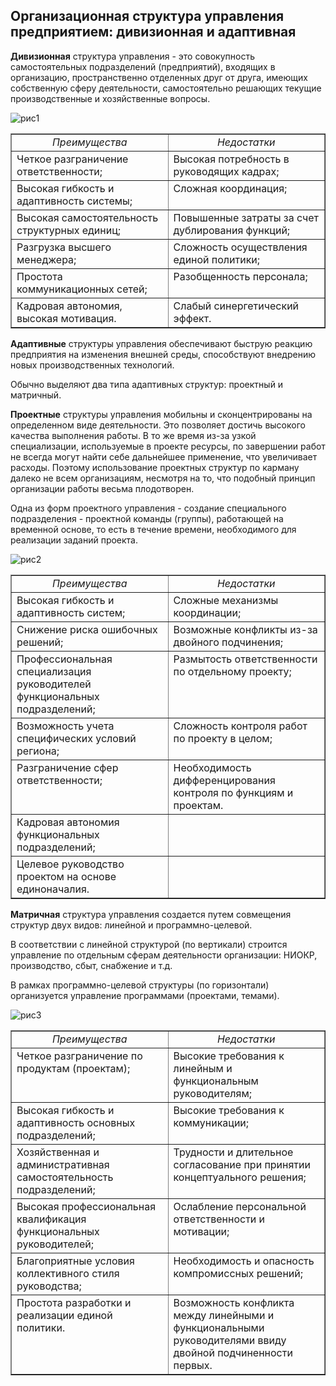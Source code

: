 Организационная структура управления предприятием: дивизионная и адаптивная
---

**Дивизионная** структура управления - это совокупность самостоятельных подразделений (предприятий), входящих в организацию, пространственно отделенных друг от друга, имеющих собственную сферу деятельности, самостоятельно решающих текущие производственные и хозяйственные вопросы.

![рис1](http://www.upravlenie24.ru/images/divizion.gif)

<table width="100%" cellpadding="0" cellspacing="0" border="1">
  <tr>
    <td width="50%" valign=top align=center>
      <em>
        Преимущества
      </em>
    </td>
    <td width="50%" valign=top align=center>
      <em>
        Недостатки
      </em>
    </td>
  </tr>
  <tr>
    <td width="50%" valign=top>
      Четкое разграничение ответственности;
    </td>
    <td width="50%" valign=top>
      Высокая потребность в руководящих кадрах;
    </td>
  </tr>
  <tr>
    <td width="50%" valign=top>
      Высокая гибкость и адаптивность системы;
    </td>
    <td width="50%" valign=top>
      Сложная координация;
    </td>
  </tr>
  <tr>
    <td width="50%" valign=top>
      Высокая самостоятельность структурных единиц;
    </td>
    <td width="50%" valign=top>
      Повышенные затраты за счет дублирования функций;
    </td>
  </tr>
  <tr>
    <td width="50%" valign=top>
      Разгрузка высшего менеджера;
    </td>
    <td width="50%" valign=top>
      Сложность осуществления единой политики;
    </td>
  </tr>
  <tr>
    <td width="50%" valign=top>
      Простота коммуникационных сетей; 
    </td>
    <td width="50%" valign=top>
      Разобщенность персонала;
    </td>
  </tr>
  <tr>
    <td width="50%" valign=top>
      Кадровая автономия, высокая мотивация.
    </td>
    <td width="50%" valign=top>
      Слабый синергетический эффект.
    </td>
  </tr>
</table>

**Адаптивные** структуры управления обеспечивают быструю реакцию предприятия на изменения внешней среды, способствуют внедрению новых производственных технологий.

Обычно выделяют два типа адаптивных структур: проектный и матричный.

**Проектные** структуры управления мобильны и сконцентрированы на определенном виде деятельности. Это позволяет достичь высокого качества выполнения работы. В то же время из-за узкой специализации, используемые в проекте ресурсы, по завершении работ не всегда могут найти себе дальнейшее применение, что увеличивает расходы. Поэтому использование проектных структур по карману далеко не всем организациям, несмотря на то, что подобный принцип организации работы весьма плодотворен.

Одна из форм проектного управления - создание специального подразделения - проектной команды (группы), работающей на временной основе, то есть в течение времени, необходимого для реализации заданий проекта.

![рис2](http://www.upravlenie24.ru/images/proekt.gif)

<table width="100%" cellpadding="0" cellspacing="0" border="1">
  <tr>
    <td width="50%" valign=top align=center>
      <em>
        Преимущества
      </em>
    </td>
    <td width="50%" valign=top align=center>
      <em>
        Недостатки
      </em>
    </td>
  </tr>
  <tr>
    <td width="50%" valign=top>
      Высокая гибкость и адаптивность систем;
    </td>
    <td width="50%" valign=top>
      Сложные механизмы координации;
    </td>
  </tr>
  <tr>
    <td width="50%" valign=top>
      Снижение риска ошибочных решений;
    </td>
    <td width="50%" valign=top>
      Возможные конфликты из-за двойного подчинения;
    </td>
  </tr>
  <tr>
    <td width="50%" valign=top>
      Профессиональная специализация руководителей функциональных подразделений;
    </td>
    <td width="50%" valign=top>
      Размытость ответственности по отдельному проекту;
    </td>
  </tr>
  <tr>
    <td width="50%" valign=top>
      Возможность учета специфических условий региона;
    </td>
    <td width="50%" valign=top>
      Сложность контроля работ по проекту в целом;
    </td>
  </tr>
  <tr>
    <td width="50%" valign=top>
      Разграничение сфер ответственности;
    </td>
    <td width="50%" valign=top>
      Необходимость дифференцирования контроля по функциям и проектам.
    </td>
  </tr>
  <tr>
    <td width="50%" valign=top>
      Кадровая автономия функциональных подразделений;
    </td>
    <td width="50%" valign=top>
      &nbsp;
    </td>
  </tr>
  <tr>
    <td width="50%" valign=top>
      Целевое руководство проектом на основе единоначалия.
    </td>
    <td width="50%" valign=top>
      &nbsp;
    </td>
  </tr>
</table>

**Матричная** структура управления создается путем совмещения структур двух видов: линейной и программно-целевой.

В соответствии с линейной структурой (по вертикали) строится управление по отдельным сферам деятельности организации: НИОКР, производство, сбыт, снабжение и т.д.

В рамках программно-целевой структуры (по горизонтали) организуется управление программами (проектами, темами).

![рис3](http://www.upravlenie24.ru/images/matriz.gif)

<table width="100%" cellpadding="0" cellspacing="0" border="1">
  <tr>
    <td width="50%" valign=top align=center>
      <em>
        Преимущества
      </em>
    </td>
    <td width="50%" valign=top align=center>
      <em>
        Недостатки
      </em>
    </td>
  </tr>
  <tr>
    <td width="50%" valign=top>
      Четкое разграничение по продуктам (проектам);
    </td>
    <td width="50%" valign=top>
      Высокие требования к линейным и функциональным руководителям;
    </td>
  </tr>
  <tr>
    <td width="50%" valign=top>
      Высокая гибкость и адаптивность основных подразделений;
    </td>
    <td width="50%" valign=top>
      Высокие требования к коммуникации;
    </td>
  </tr>
  <tr>
    <td width="50%" valign=top>
      Хозяйственная и административная самостоятельность подразделений;
    </td>
    <td width="50%" valign=top>
      Трудности и длительное согласование при принятии концептуального решения;
    </td>
  </tr>
  <tr>
    <td width="50%" valign=top>
      Высокая профессиональная квалификация функциональных руководителей;
    </td>
    <td width="50%" valign=top>
      Ослабление персональной ответственности и мотивации;
    </td>
  </tr>
  <tr>
    <td width="50%" valign=top>
      Благоприятные условия коллективного стиля руководства;
    </td>
    <td width="50%" valign=top>
      Необходимость и опасность компромиссных решений;
    </td>
  </tr>
  <tr>
    <td width="50%" valign=top>
      Простота разработки и реализации единой политики.
    </td>
    <td width="50%" valign=top>
      Возможность конфликта между линейными и функциональными руководителями ввиду двойной подчиненности первых.
    </td>
  </tr>
</table>

